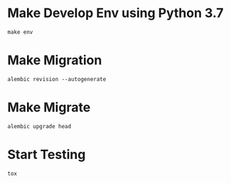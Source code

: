 # Make Develop Env using Python 3.7
```shell
make env
```
# Make Migration
```shell
alembic revision --autogenerate
```
# Make Migrate
```shell
alembic upgrade head
```
# Start Testing
```shell
tox
```
